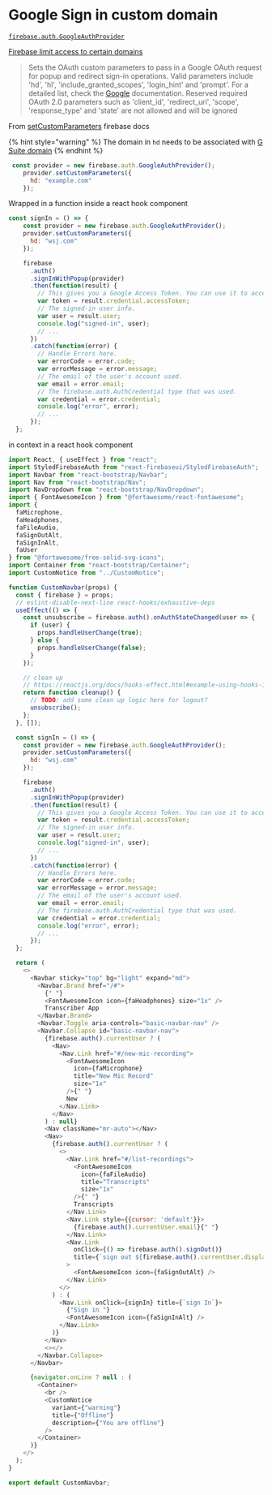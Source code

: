 # Google Sign in custom domain

[`firebase.auth.GoogleAuthProvider`](https://firebase.google.com/docs/reference/js/firebase.auth.GoogleAuthProvider)

[Firebase limit access to certain domains](https://blog.jimmycai.com/p/firebase-limit-access-to-certain-domains/)

> Sets the OAuth custom parameters to pass in a Google OAuth request for popup and redirect sign-in operations. Valid parameters include 'hd', 'hl', 'include\_granted\_scopes', 'login\_hint' and 'prompt'. For a detailed list, check the [Google](https://goo.gl/Xo01Jm) documentation. Reserved required OAuth 2.0 parameters such as 'client\_id', 'redirect\_uri', 'scope', 'response\_type' and 'state' are not allowed and will be ignored

From [setCustomParameters](https://firebase.google.com/docs/reference/js/firebase.auth.GoogleAuthProvider#set-custom-parameters) firebase docs 

{% hint style="warning" %}
The domain in `hd` needs to be associated with [G Suite domain](https://gsuite.google.com/)
{% endhint %}

```javascript
 const provider = new firebase.auth.GoogleAuthProvider();
    provider.setCustomParameters({
      hd: "example.com"
    });
```

Wrapped in a function inside a react hook component

```javascript
const signIn = () => {
    const provider = new firebase.auth.GoogleAuthProvider();
    provider.setCustomParameters({
      hd: "wsj.com"
    });

    firebase
      .auth()
      .signInWithPopup(provider)
      .then(function(result) {
        // This gives you a Google Access Token. You can use it to access the Google API.
        var token = result.credential.accessToken;
        // The signed-in user info.
        var user = result.user;
        console.log("signed-in", user);
        // ...
      })
      .catch(function(error) {
        // Handle Errors here.
        var errorCode = error.code;
        var errorMessage = error.message;
        // The email of the user's account used.
        var email = error.email;
        // The firebase.auth.AuthCredential type that was used.
        var credential = error.credential;
        console.log("error", error);
        // ...
      });
  };
```

in context in a react hook component

```javascript
import React, { useEffect } from "react";
import StyledFirebaseAuth from "react-firebaseui/StyledFirebaseAuth";
import Navbar from "react-bootstrap/Navbar";
import Nav from "react-bootstrap/Nav";
import NavDropdown from "react-bootstrap/NavDropdown";
import { FontAwesomeIcon } from "@fortawesome/react-fontawesome";
import {
  faMicrophone,
  faHeadphones,
  faFileAudio,
  faSignOutAlt,
  faSignInAlt,
  faUser
} from "@fortawesome/free-solid-svg-icons";
import Container from "react-bootstrap/Container";
import CustomNotice from "../CustomNotice";

function CustomNavbar(props) {
  const { firebase } = props;
  // eslint-disable-next-line react-hooks/exhaustive-deps
  useEffect(() => {
    const unsubscribe = firebase.auth().onAuthStateChanged(user => {
      if (user) {
        props.handleUserChange(true);
      } else {
        props.handleUserChange(false);
      }
    });

    // clean up
    // https://reactjs.org/docs/hooks-effect.html#example-using-hooks-1
    return function cleanup() {
      // TODO: add some clean up logic here for logout?
      unsubscribe();
    };
  }, []);

  const signIn = () => {
    const provider = new firebase.auth.GoogleAuthProvider();
    provider.setCustomParameters({
      hd: "wsj.com"
    });

    firebase
      .auth()
      .signInWithPopup(provider)
      .then(function(result) {
        // This gives you a Google Access Token. You can use it to access the Google API.
        var token = result.credential.accessToken;
        // The signed-in user info.
        var user = result.user;
        console.log("signed-in", user);
        // ...
      })
      .catch(function(error) {
        // Handle Errors here.
        var errorCode = error.code;
        var errorMessage = error.message;
        // The email of the user's account used.
        var email = error.email;
        // The firebase.auth.AuthCredential type that was used.
        var credential = error.credential;
        console.log("error", error);
        // ...
      });
  };

  return (
    <>
      <Navbar sticky="top" bg="light" expand="md">
        <Navbar.Brand href="/#">
          {" "}
          <FontAwesomeIcon icon={faHeadphones} size="1x" />
          Transcriber App
        </Navbar.Brand>
        <Navbar.Toggle aria-controls="basic-navbar-nav" />
        <Navbar.Collapse id="basic-navbar-nav">
          {firebase.auth().currentUser ? (
            <Nav>
              <Nav.Link href="#/new-mic-recording">
                <FontAwesomeIcon
                  icon={faMicrophone}
                  title="New Mic Record"
                  size="1x"
                />{" "}
                New
              </Nav.Link>
            </Nav>
          ) : null}
          <Nav className="mr-auto"></Nav>
          <Nav>
            {firebase.auth().currentUser ? (
              <>
                <Nav.Link href="#/list-recordings">
                  <FontAwesomeIcon
                    icon={faFileAudio}
                    title="Transcripts"
                    size="1x"
                  />{" "}
                  Transcripts
                </Nav.Link>
                <Nav.Link style={{cursor: 'default'}}>
                  {firebase.auth().currentUser.email}{" "}
                </Nav.Link>
                <Nav.Link
                  onClick={() => firebase.auth().signOut()}
                  title={`sign out ${firebase.auth().currentUser.displayName}`}
                >
                  <FontAwesomeIcon icon={faSignOutAlt} />
                </Nav.Link>
              </>
            ) : (
              <Nav.Link onClick={signIn} title={`sign In`}>
                {"Sign in "}
                <FontAwesomeIcon icon={faSignInAlt} />
              </Nav.Link>
            )}
          </Nav>
          <></>
        </Navbar.Collapse>
      </Navbar>

      {navigator.onLine ? null : (
        <Container>
          <br />
          <CustomNotice
            variant={"warning"}
            title={"Offline"}
            description={"You are offline"}
          />
        </Container>
      )}
    </>
  );
}

export default CustomNavbar;

```

